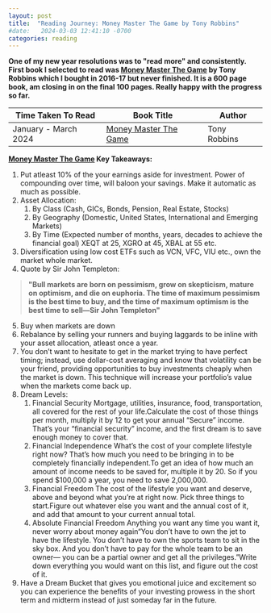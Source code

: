 ```yaml
---
layout: post
title:  "Reading Journey: Money Master The Game by Tony Robbins"
#date:   2024-03-03 12:41:10 -0700
categories: reading
---
```


**One of my new year resolutions was to "read more" and consistently. First book I selected to read was [Money Master The Game](https://www.amazon.ca/MONEY-Master-Game-Financial-Freedom/dp/1476757860/) by Tony Robbins which I bought in 2016-17 but never finished. It is a 600 page book, am closing in on the final 100 pages. Really happy with the progress so far.**

| Time Taken To Read      | Book Title | Author | 
| ----------- | ----------- | ----------- | 
| January - March 2024      | [Money Master The Game](https://www.amazon.ca/MONEY-Master-Game-Financial-Freedom/dp/1476757860/)| Tony Robbins 

**[Money Master The Game](https://www.amazon.ca/MONEY-Master-Game-Financial-Freedom/dp/1476757860/) Key Takeaways:**

1. Put atleast 10% of the your earnings aside for investment. Power of compounding over time, will baloon your savings. Make it automatic as much as possible.
2. Asset Allocation:
    1. By Class (Cash, GICs, Bonds, Pension, Real Estate, Stocks)
    2. By Geography (Domestic, United States, International and Emerging Markets)
    3. By Time (Expected number of months, years, decades to achieve the financial goal) XEQT at 25, XGRO at 45, XBAL at 55 etc.
3. Diversification using low cost ETFs such as VCN, VFC, VIU etc., own the market whole market. 
4. Quote by Sir John Templeton:
>**"Bull markets are born on pessimism, grow on skepticism, mature on optimism, and die on euphoria. The time of maximum pessimism is the best time to buy, and the time of maximum optimism is the best time to sell—Sir John Templeton"**
5. Buy when markets are down
6. Rebalance by selling your runners and buying laggards to be inline with your asset allocation, atleast once a year.
7. You don’t want to hesitate to get in the market trying to have perfect timing; instead, use dollar-cost averaging and know that volatility can be your friend, providing opportunities to buy investments cheaply when the market is down. This technique will increase your portfolio’s value when the markets come back up.
8. Dream Levels: 
    1.  Financial Security
      Mortgage, utilities, insurance, food, transportation, all covered for the rest of your life.Calculate the cost of those things per month, multiply it by 12 to get your annual “Secure” income. That’s your “financial security” income, and the first dream is to save enough money to cover that.
    2. Financial Independence
      What’s the cost of your complete lifestyle right now? That’s how much you need to be bringing in to be completely financially independent.To get an idea of how much an amount of income needs to be saved for, multiple it by 20. So if you spend $100,000 a year, you need to save 2,000,000.
    3. Financial Freedom
    The cost of the lifestyle you want and deserve, above and beyond what you’re at right now. Pick three things to start.Figure out whatever else you want and the annual cost of it, and add that amount to your current annual total.
    4. Absolute Financial Freedom
      Anything you want any time you want it, never worry about money again“You don’t have to own the jet to have the lifestyle. You don’t have to own the sports team to sit in the sky box. And you don’t have to pay for the whole team to be an owner— you can be a partial owner and get all the privileges.”Write down everything you would want on this list, and figure out the cost of it.
9. Have a Dream Bucket that gives you emotional juice and excitement so you can experience the benefits of your investing prowess in the short term and midterm instead of just someday far in the future.





<!-- You’ll find this post in your `_posts` directory. Go ahead and edit it and re-build the site to see your changes. You can rebuild the site in many different ways, but the most common way is to run `jekyll serve`, which launches a web server and auto-regenerates your site when a file is updated.

Jekyll requires blog post files to be named according to the following format:

`YEAR-MONTH-DAY-title.MARKUP`

Where `YEAR` is a four-digit number, `MONTH` and `DAY` are both two-digit numbers, and `MARKUP` is the file extension representing the format used in the file. After that, include the necessary front matter. Take a look at the source for this post to get an idea about how it works.

Jekyll also offers powerful support for code snippets:

{% highlight ruby %}
def print_hi(name)
  puts "Hi, #{name}"
end
print_hi('Tom')
#=> prints 'Hi, Tom' to STDOUT.
{% endhighlight %}

Check out the [Jekyll docs][jekyll-docs] for more info on how to get the most out of Jekyll. File all bugs/feature requests at [Jekyll’s GitHub repo][jekyll-gh]. If you have questions, you can ask them on [Jekyll Talk][jekyll-talk].

[jekyll-docs]: https://jekyllrb.com/docs/home
[jekyll-gh]:   https://github.com/jekyll/jekyll
[jekyll-talk]: https://talk.jekyllrb.com/ -->
